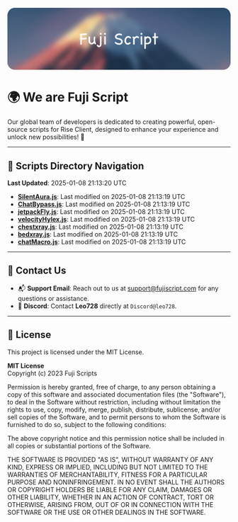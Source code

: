 ![Banner](.github/b.webp)

# 🌍 **We are Fuji Script**

Our global team of developers is dedicated to creating powerful, open-source scripts for Rise Client, designed to enhance your experience and unlock new possibilities! 🌟

---
<!-- SCRIPTS_NAVIGATION_START -->
## 📂 **Scripts Directory Navigation**

**Last Updated**: 2025-01-08 21:13:20 UTC

- **[SilentAura.js](scripts/SilentAura.js)**: Last modified on 2025-01-08 21:13:19 UTC
- **[ChatBypass.js](scripts/ChatBypass.js)**: Last modified on 2025-01-08 21:13:19 UTC
- **[jetpackFly.js](scripts/jetpackFly.js)**: Last modified on 2025-01-08 21:13:19 UTC
- **[velocityHylex.js](scripts/velocityHylex.js)**: Last modified on 2025-01-08 21:13:19 UTC
- **[chestxray.js](scripts/chestxray.js)**: Last modified on 2025-01-08 21:13:19 UTC
- **[bedxray.js](scripts/bedxray.js)**: Last modified on 2025-01-08 21:13:19 UTC
- **[chatMacro.js](scripts/chatMacro.js)**: Last modified on 2025-01-08 21:13:19 UTC

<!-- SCRIPTS_NAVIGATION_END -->

---

## 💬 **Contact Us**  
- 📬 **Support Email**: Reach out to us at [support@fujiscript.com](mailto:support@fujiscript.com) for any questions or assistance.  
- 💬 **Discord**: Contact **Leo728** directly at `Discord@leo728`.

---

## 📜 **License**

This project is licensed under the MIT License.  

**MIT License**  
Copyright (c) 2023 Fuji Scripts  

Permission is hereby granted, free of charge, to any person obtaining a copy of this software and associated documentation files (the "Software"), to deal in the Software without restriction, including without limitation the rights to use, copy, modify, merge, publish, distribute, sublicense, and/or sell copies of the Software, and to permit persons to whom the Software is furnished to do so, subject to the following conditions:  

The above copyright notice and this permission notice shall be included in all copies or substantial portions of the Software.  

THE SOFTWARE IS PROVIDED "AS IS", WITHOUT WARRANTY OF ANY KIND, EXPRESS OR IMPLIED, INCLUDING BUT NOT LIMITED TO THE WARRANTIES OF MERCHANTABILITY, FITNESS FOR A PARTICULAR PURPOSE AND NONINFRINGEMENT. IN NO EVENT SHALL THE AUTHORS OR COPYRIGHT HOLDERS BE LIABLE FOR ANY CLAIM, DAMAGES OR OTHER LIABILITY, WHETHER IN AN ACTION OF CONTRACT, TORT OR OTHERWISE, ARISING FROM, OUT OF OR IN CONNECTION WITH THE SOFTWARE OR THE USE OR OTHER DEALINGS IN THE SOFTWARE.  
